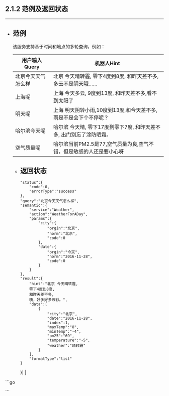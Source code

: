## 2.1.2 范例及返回状态

---

* ## 范例

  该服务支持基于时间和地点的多轮查询，例如：

  | 用户输入Query | 机器人Hint |
  | --- | --- |
  | 北京今天天气怎么样 | 北京 今天晴转霾, 零下4度到8度, 和昨天差不多, 多云不是阴天哦…… |
  | 上海呢 | 上海 今天多云, 9度到13度, 和昨天差不多,看不到太阳了 |
  | 明天呢 | 上海 明天阴转小雨,10度到13度,和今天差不多,雨是不是会下个不停呢？ |
  | 哈尔滨今天呢 | 哈尔滨 今天晴,  零下17度到零下7度,  和昨天差不多,  出门别忘了涂防晒霜。 |
  | 空气质量呢 | 哈尔滨当前PM2.5是77,空气质量为良,空气不错，但是敏感的人还是要小心呀 |

  * ## 返回状态
    ```
    "status":{
        "code":0,
        "errorType":"success"
    },
    "query":"北京今天天气怎么样",
    "semantic":{
        "service":"Weather",
        "action":"WeatherForADay",
        "params":{
            "city":{
                "orgin":"北京",
                "norm":"北京",
                "code":0
            },
            "date":{
                "orgin":"今天",
                "norm":"2016-11-28",
                "code":0
            }
        }
    },
    "result":{
        "hint":"北京 今天晴转霾,
        零下4度到8度,
        和昨天差不多,
        咦，好多好多云彩。",
        "data":[
            {
                "city":"北京",
                "date":"2016-11-28",
                "index":1,
                "maxTemp":"8",
                "minTemp":"-4",
                "pm25":"69",
                "temperature":"-5",
                "weather":"晴转霾"
            }
        ],
        "formatType":"list"
    }
    ```

    }\|  \|



\`\`\`go

\`\`\`

